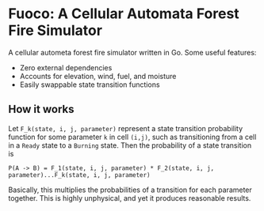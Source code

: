 # Fuoco: A Cellular Automata Forest Fire Simulator

A cellular autometa forest fire simulator written in Go. Some useful features:
- Zero external dependencies
- Accounts for elevation, wind, fuel, and moisture
- Easily swappable state transition functions

## How it works


Let `F_k(state, i, j, parameter)` represent a state transition probability function for 
some parameter `k` in cell `(i,j)`, such as transitioning from a cell in a `Ready` state to a `Burning` 
state. Then the probability of a state transition is

```
P(A -> B) = F_1(state, i, j, parameter) * F_2(state, i, j, parameter)...F_k(state, i, j, parameter)
```

Basically, this multiplies the probabilities of a transition for each parameter together. This is highly
unphysical, and yet it produces reasonable results.